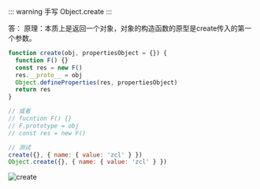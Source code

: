 ::: warning
手写 Object.create
:::

答：
原理：本质上是返回一个对象，对象的构造函数的原型是create传入的第一个参数。
```js
function create(obj, propertiesObject = {}) {
  function F() {}
  const res = new F()
  res.__proto__ = obj
  Object.defineProperties(res, propertiesObject)
  return res
}

// 或者
// fucntion F() {}
// F.prototype = obj
// const res = new F()

// 测试
create({}, { name: { value: 'zcl' } })
Object.create({}, { name: { value: 'zcl' } })
```

![create](@assets/basic/code_write/3.png)